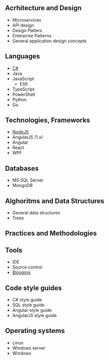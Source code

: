## Acrhitecture and Design

* Microservices
* API design
* Design Patters
* Enterprise Patterns
* General application design concepts

## Languages

* [C#](pages/languages/csharp/csharp-index)
* Java
* JavaScript
  * ES6
* TypeScript
* PowerShell
* Python
* Go

## Technologies, Frameworks

* [NodeJS](pages/frameworks/nodejs)
* AngularJS (1.x)
* Angular
* React
* WPF

## Databases

* MS SQL Server
* MongoDB

## Alghoritms and Data Structures

* General data structures
* Trees

## Practices and Methodologies

## Tools

* IDE
* Source control
* [Blogging](pages/tools/blogging-index)

## Code style guides

* C# style guide
* SQL style guide
* Angular style guide
* AngularJS style guide

## Operating systems

* Linux
* Windows server
* Windows